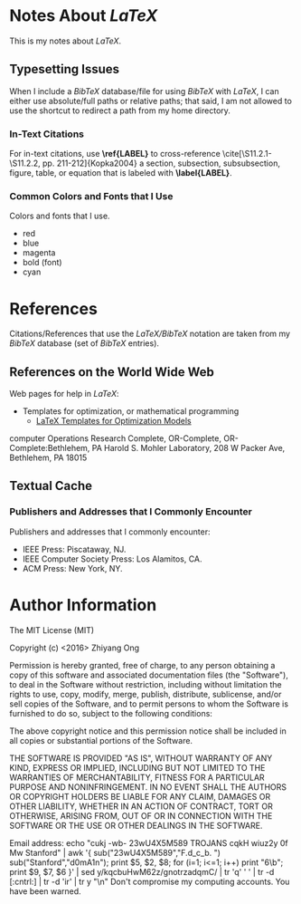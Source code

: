 #	Notes About *LaTeX*


This is my notes about *LaTeX*.



##	Typesetting Issues

When I include a *BibTeX* database/file for using *BibTeX* with *LaTeX*, I can
	either use absolute/full paths or relative paths;
	that said, I am not allowed to use the shortcut to redirect a path from my
		home directory.





###	In-Text Citations

For in-text citations, use **\ref{LABEL}** to cross-reference \cite[\S11.2.1-\S11.2.2, pp. 211-212]{Kopka2004} a section, subsection, subsubsection, figure, table, or equation that is labeled with **\label{LABEL}**.






### Common Colors and Fonts that I Use

Colors and fonts that I use.
+ red
+ blue
+ magenta
+ bold (font)
+ cyan














#	References

Citations/References that use the *LaTeX/BibTeX* notation are taken
	from my *BibTeX* database (set of *BibTeX* entries).



##	References on the World Wide Web

Web pages for help in *LaTeX*:
+ Templates for optimization, or mathematical programming
	- [LaTeX Templates for Optimization Models](http://www.orcomplete.com/computer/sertalpbilal/latex-templates-for-optimization-models)





computer
Operations Research Complete, OR-Complete, OR-Complete:Bethlehem, PA
Harold S. Mohler Laboratory, 208 W Packer Ave, Bethlehem, PA 18015








##	Textual Cache

###	Publishers and Addresses that I Commonly Encounter


Publishers and addresses that I commonly encounter:
+ IEEE Press: Piscataway, NJ.
+ IEEE Computer Society Press: Los Alamitos, CA.
+ ACM Press: New York, NY.









#	Author Information

The MIT License (MIT)

Copyright (c) <2016> Zhiyang Ong

Permission is hereby granted, free of charge, to any person obtaining a copy of this software and associated documentation files (the "Software"), to deal in the Software without restriction, including without limitation the rights to use, copy, modify, merge, publish, distribute, sublicense, and/or sell copies of the Software, and to permit persons to whom the Software is furnished to do so, subject to the following conditions:

The above copyright notice and this permission notice shall be included in all copies or substantial portions of the Software.

THE SOFTWARE IS PROVIDED "AS IS", WITHOUT WARRANTY OF ANY KIND, EXPRESS OR IMPLIED, INCLUDING BUT NOT LIMITED TO THE WARRANTIES OF MERCHANTABILITY, FITNESS FOR A PARTICULAR PURPOSE AND NONINFRINGEMENT. IN NO EVENT SHALL THE AUTHORS OR COPYRIGHT HOLDERS BE LIABLE FOR ANY CLAIM, DAMAGES OR OTHER LIABILITY, WHETHER IN AN ACTION OF CONTRACT, TORT OR OTHERWISE, ARISING FROM, OUT OF OR IN CONNECTION WITH THE SOFTWARE OR THE USE OR OTHER DEALINGS IN THE SOFTWARE.

Email address: echo "cukj -wb- 23wU4X5M589 TROJANS cqkH wiuz2y 0f Mw Stanford" | awk '{ sub("23wU4X5M589","F.d_c_b. ") sub("Stanford","d0mA1n"); print $5, $2, $8; for (i=1; i<=1; i++) print "6\b"; print $9, $7, $6 }' | sed y/kqcbuHwM62z/gnotrzadqmC/ | tr 'q' ' ' | tr -d [:cntrl:] | tr -d 'ir' | tr y "\n"		Don't compromise my computing accounts. You have been warned.
